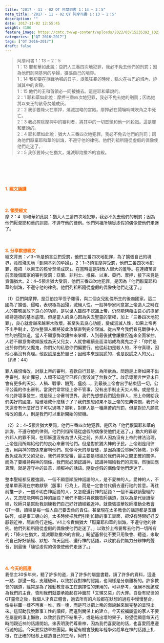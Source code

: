 ```yaml
---
title: "2017 - 11 - 02 QT 阿摩司書 1：13 ~ 2：5"
meta_title: "2017 - 11 - 02 QT 阿摩司書 1：13 ~ 2：5"
description: ""
date: 2017-11-02 12:55:45
weight: 4106
feature_image: https://cmtc.tw/wp-content/uploads/2022/03/15235392_10211799862337740_180693556567566654_o-1.webp
categories: ["QT 2016~2017"]
tags: ["QT 2016~2017"]
draft: false
---
```


<blockquote>阿摩司書 1：13 ~ 2：5<br />
1：13 耶和華如此說：亞捫人三番四次地犯罪，我必不免去他們的刑罰；因為他們剖開基列的孕婦，擴張自己的境界。<br />
1：14 我卻要在爭戰吶喊的日子，旋風狂暴的時候，點火在拉巴的城內，燒滅其中的宮殿。<br />
1：15 他們的王和首領必一同被擄去。這是耶和華說的。<br />
2：1 耶和華如此說：摩押三番四次地犯罪，我必不免去她的刑罰；因為她將以東王的骸骨焚燒成灰。<br />
2：2 我卻要降火在摩押，燒滅加略的宮殿。摩押必在鬨嚷吶喊吹角之中死亡。<br />
2：3 我必剪除摩押中的審判者，將其中的一切首領和他一同殺戮。這是耶和華說的。<br />
2：4 耶和華如此說：猶大人三番四次地犯罪，我必不免去他們的刑罰；因為他們厭棄耶和華的訓誨，不遵守他的律例。他們列祖所隨從虛假的偶像使他們走迷了。<br />
2：5 我卻要降火在猶大，燒滅耶路撒冷的宮殿。</blockquote><br />
&nbsp;<br />
<br />
&nbsp;<br />
<br />
<span style="color: #ff6600;"><strong>1. </strong><strong>經文誦讀</strong></span><br />
<br />
<span style="color: #ff6600;"><strong> </strong></span><br />
<br />
<span style="color: #ff6600;"><strong>2. </strong><strong>領受經文<br />
</strong></span>摩 2：4  耶和華如此說：猶大人三番四次地犯罪，我必不免去他們的刑罰；因為他們厭棄耶和華的訓誨，不遵守他的律例。他們列祖所隨從虛假的偶像使他們走迷了。<br />
<br />
&nbsp;<br />
<br />
<span style="color: #ff6600;"><strong>3. 分享默想經文<br />
</strong></span>經文背景：v13~15是預言亞捫受罰，他們三番四次地犯罪，為了擴張自己的境界，竟然殘忍地「剖開基列的孕婦」。2：1~3預言摩押受罰，他們三番四次地犯罪，竟把「以東王的骸骨焚燒成灰」。在當時這是對敵人很大的羞辱。在連續預言前面幾個國家的審判受罰：亞蘭、非利士、推羅、以東、亞捫、摩押，接下來竟是責備猶大。2：4~5預言猶大受罰，他們三番四次地犯罪，是因為「他們厭棄耶和華的訓誨，不遵守他的律例。他們列祖所隨從虛假的偶像使他們走迷了。」<br />
<br />
（1）亞捫與摩押，是亞伯拉罕侄子羅得，與二個女兒亂倫所生的後裔國家。這二國為了擴張、侵略，表現極為凶殘，滅絕人性。一般神學家同意當上帝造人之時在人的靈魂裏放下良心的功能，是以世人雖然不認識上帝，仍然能夠藉由良心的提醒維持道德的基本底限。但是當人的良心因為失去聖靈的掌權，加上「三番四次地犯罪」，良心就會越來越麻木敗壞，甚至失去良心功能，變成泯滅人性，如果上帝再不出手制止，恐怕整個人類將彼此攻擊直到完全毀滅。從古至今我們看見戰爭中人性的凶殘無道，當人不願意悔改讓神來掌權，人到最後就會讓撒但進來全面掌控。人若不願意悔改順服成為天父兒女，人就會繼續全面淪陷成為魔鬼之子：「你們是出於你們的父魔鬼，你們父的私慾你們偏要行。他從起初是殺人的，不守真理，因他心裏沒有真理。他說謊是出於自己；因他本來是說謊的，也是說謊之人的父。」（約8：44）<br />
<br />
罪人痛恨悔改，討厭上帝的審判，喜歡自行其是，為所欲為。問題是上帝如果不出手審判，制止罪惡，人類不知道早已經自我毀滅了無數次了。啟示錄預言世界末日會有更多的天災、人禍、戰爭、饑荒、瘟疫…，到最後上帝會出手結束這一切，公平公義的作出審判。當我們常常怪上帝不管事，沒有出手制止天災人禍，或是怪上帝允許壞事發生，或是怪上帝審判世界，我們先想想我們這些罪人，把上帝賜給我們美好的國度，給破壞成什麼樣子了？我們想想如果不是上帝的恩典憐憫，我們今天還會有什麼好日子可以過嗎？審判，對罪人是一種痛苦的刑罰，但是對於凡願意悔改的義人，則是我們可以重新開始的契機。<br />
<br />
（2）2：4~5預言猶大受罰，他們三番四次地犯罪，是因為「他們厭棄耶和華的訓誨，不遵守他的律例。他們列祖所隨從虛假的偶像使他們走迷了。」猶大的罪跟外邦人的罪不同，在耶穌還沒有為世人死之前，外邦人因為沒有上帝的律法治理，上帝是用所賜給他們的良心來審判他們。但是對於猶大神的子民，上帝則是用律法，用與神的關係來審判他們。就像今天的基督徒，是因為接受耶穌的拯救，罪得赦免成為天父的兒女，我們將來受審，最主要是根據於我們與神之間正確的關係。而為了要維持與神的關係，我們就必須認識神，認識神賜給我們的真理，然後回應真理，就是遵守神的旨意，順服神的話語。隨從虛假的偶像使他們走迷了。<br />
<br />
整本聖經都反覆強調，一個不願意順服神話語的人，是不愛神的人。愛神的人，不是單單表現在宗教獻祭（服事）行為上，而是一定會付代價去遵行祂的旨意。再往前推一步，一個不明白神話語的人，又怎麼遵行神的話語？一個不喜歡讀聖經的人，又怎麼能夠明白神的話語？我們不能只喜歡聽牧師講道，就以為是代替讀聖經，牧師只是幫助我訓練我們自己好好讀經親近神。就像張振華牧師推動全教會QT一樣，讀經是每一個人自己要去負的責任。甚至現在太多教會的講道都是支離破碎，或是事工導向的，太多時候把我們引到忙碌的事工裏面，卻沒有時間好好安靜親近神，簡直倒行逆施。V4上帝責備猶大「厭棄耶和華的訓誨，不遵守他的律例。他們列祖所隨從虛假的偶像使他們走迷了。」以致於上帝要奪去他們一切所有的：「降火在猶大，燒滅耶路撒冷的宮殿。」盼望基督徒不要只用聚會、聽道，來取代自己好好讀經、默想、每天回應、遵行神的話語，以致於我們無力分辨神的聲音，到最後「隨從虛假的偶像使他們走迷了。」<br />
<br />
&nbsp;<br />
<br />
<span style="color: #ff6600;"><strong>4. 今天的回應<br />
</strong></span>我信主30多年來，聽了許多的道，買了許多的屬靈書籍，讀了許多的資料，這邊一點、那邊一點，支離破碎，以致於我對神的認識，也同樣是分崩離析的。許多教會的講道，經常是為了推動教會事工在選擇性的運用的，可以參考，但絕不應該成為我們的主食，否則我們就要承擔起在神面前「又懶又惡」的大罪。自從有紀律的QT靈修之後，我個人才真正體會，過去所有的片段都在默想的過程中慢慢整合，像拼拼圖一樣不再東一堆、西一塊，而是可以把上帝的面貌越來越完整的呈現出來。這幫助我脫離事工性的讀經，而進到關係上的建立。今天祝福屬靈的家人不要在屬靈的事上懶散，以致於我們不結果子，或是結出壞的果子，盼望從願意每天花時間親近神的話語開始，來表明我們尊重神，因為我們喜愛祂的話，也喜愛回應遵行祂的話。今天要探訪軍校團契，盼望有機會鼓勵年輕學弟趁早在神的話語上扎根，在正確的根基上建造自己的生命，阿們！
        